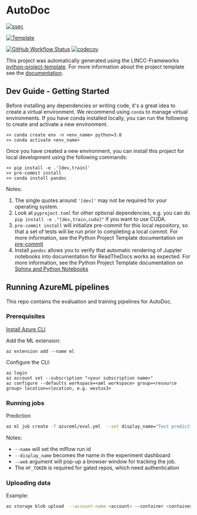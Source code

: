 # AutoDoc

[![ssec](https://img.shields.io/badge/SSEC-Project-purple?logo=data:image/png;base64,iVBORw0KGgoAAAANSUhEUgAAAA0AAAAOCAQAAABedl5ZAAAACXBIWXMAAAHKAAABygHMtnUxAAAAGXRFWHRTb2Z0d2FyZQB3d3cuaW5rc2NhcGUub3Jnm+48GgAAAMNJREFUGBltwcEqwwEcAOAfc1F2sNsOTqSlNUopSv5jW1YzHHYY/6YtLa1Jy4mbl3Bz8QIeyKM4fMaUxr4vZnEpjWnmLMSYCysxTcddhF25+EvJia5hhCudULAePyRalvUteXIfBgYxJufRuaKuprKsbDjVUrUj40FNQ11PTzEmrCmrevPhRcVQai8m1PRVvOPZgX2JttWYsGhD3atbHWcyUqX4oqDtJkJiJHUYv+R1JbaNHJmP/+Q1HLu2GbNoSm3Ft0+Y1YMdPSTSwQAAAABJRU5ErkJggg==&style=plastic)](https://escience.washington.edu/software-engineering/ssec/)

[![Template](https://img.shields.io/badge/Template-LINCC%20Frameworks%20Python%20Project%20Template-brightgreen)](https://lincc-ppt.readthedocs.io/en/latest/)

<!-- [![PyPI](https://img.shields.io/pypi/v/autora-doc?color=blue&logo=pypi&logoColor=white)](https://pypi.org/project/autora-doc/) -->


[![GitHub Workflow Status](https://github.com/autoresearch/autodoc/actions/workflows/smoke-test.yml/badge.svg)](https://github.com/AutoResearch/autodoc/actions/workflows/smoke-test.yml)
[![codecov](https://codecov.io/gh/AutoResearch/autodoc/branch/main/graph/badge.svg)](https://codecov.io/gh/AutoResearch/autodoc)
<!-- [![Read the Docs](https://img.shields.io/readthedocs/autora-doc)](https://autora-doc.readthedocs.io/) -->

This project was automatically generated using the LINCC-Frameworks 
[python-project-template](https://github.com/lincc-frameworks/python-project-template). For more information about the project template see the 
[documentation](https://lincc-ppt.readthedocs.io/en/latest/).

## Dev Guide - Getting Started

Before installing any dependencies or writing code, it's a great idea to create a
virtual environment. We recommend using `conda` to manage virtual
environments. If you have conda installed locally, you can run the following to
create and activate a new environment.

```
>> conda create env -n <env_name> python=3.8
>> conda activate <env_name>
```

Once you have created a new environment, you can install this project for local
development using the following commands:

```
>> pip install -e .'[dev,train]'
>> pre-commit install
>> conda install pandoc
```

Notes:
1) The single quotes around `'[dev]'` may not be required for your operating system.
3) Look at `pyproject.toml` for other optional dependencies, e.g. you can do `pip install -e ."[dev,train,cuda]"` if you want to use CUDA.
2) `pre-commit install` will initialize pre-commit for this local repository, so
   that a set of tests will be run prior to completing a local commit. For more
   information, see the Python Project Template documentation on 
   [pre-commit](https://lincc-ppt.readthedocs.io/en/latest/practices/precommit.html)
3) Install `pandoc` allows you to verify that automatic rendering of Jupyter notebooks
   into documentation for ReadTheDocs works as expected. For more information, see
   the Python Project Template documentation on
   [Sphinx and Python Notebooks](https://lincc-ppt.readthedocs.io/en/latest/practices/sphinx.html#python-notebooks)


## Running AzureML pipelines 

This repo contains the evaluation and training pipelines for AutoDoc.

### Prerequisites

[Install Azure CLI](https://learn.microsoft.com/en-us/cli/azure/install-azure-cli)

Add the ML extension:
```
az extension add --name ml
```

Configure the CLI:

```
az login
az account set --subscription "<your subscription name>"
az configure --defaults workspace=<aml workspace> group=<resource group> location=<location, e.g. westus3>
```


### Running jobs

Prediction
```sh
az ml job create -f azureml/eval.yml  --set display_name="Test prediction job" --set environment_variables.HF_TOKEN=<your huggingface token> --web
```

Notes:
- `--name` will set the mlflow run id
- `--display_name` becomes the name in the experiment dashboard
- `--web` argument will pop-up a browser window for tracking the job.
- The `HF_TOKEN` is required for gated repos, which need authentication


### Uploading data

Example:
```sh
az storage blob upload  --account-name <account> --container <container>> --file data/data.jsonl -n data/sweetpea/data.jsonl
 ```